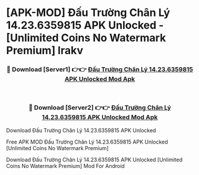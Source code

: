 # [APK-MOD] Đấu Trường Chân Lý 14.23.6359815 APK Unlocked - [Unlimited Coins No Watermark Premium] lrakv



<div align="center">
<h3>🔴 Download [Server1] 👉👉 <a href="https://momento.my/?title=Đấu_Trường_Chân_Lý_14.23.6359815_APK_Unlocked">Đấu Trường Chân Lý 14.23.6359815 APK Unlocked Mod Apk</a></h3><br>

<h3>🔴 Download [Server2] 👉👉 <a href="https://momento.my/?title=Đấu_Trường_Chân_Lý_14.23.6359815_APK_Unlocked">Đấu Trường Chân Lý 14.23.6359815 APK Unlocked Mod Apk</a></h3>
</div>



Download Đấu Trường Chân Lý 14.23.6359815 APK Unlocked 

Free APK MOD Đấu Trường Chân Lý 14.23.6359815 APK Unlocked [Unlimited Coins No Watermark Premium]

Download Đấu Trường Chân Lý 14.23.6359815 APK Unlocked [Unlimited Coins No Watermark Premium] Mod For Android
